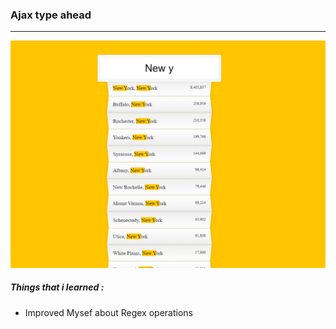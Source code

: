 ### Ajax type ahead

<hr>

![Ajax Type Ahead](../ajax-type-ahead/type-ahead-example.png)

##### Things that i learned :

- Improved Mysef about Regex operations